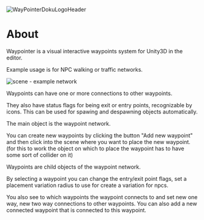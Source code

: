 ![WayPointerDokuLogoHeader](https://github.com/user-attachments/assets/51885a52-c6e9-481a-b3cb-6ea8f4d6d49f)

 # About

Waypointer is a visual interactive waypoints system for Unity3D in the editor. 

Example usage is for NPC walking or traffic networks. 

![scene - example network](https://github.com/user-attachments/assets/b9b2afe2-3373-4abd-9a15-9884543bf8d4)

Waypoints can have one or more connections to other waypoints.

They also have status flags for being exit or entry points, recognizable by icons. This can be used for spawing and despawning objects automatically.

The main object is the waypoint network. 

You can create new waypoints by clicking the button "Add new waypoint" and then click 
into the scene where you want to place the new waypoint. (for this to work the object on which to place the waypoint has to have some sort of collider on it)

Waypoints are child objects of the waypoint network. 

By selecting a waypoint you can change the entry/exit point flags, set a placement variation radius to use for create a variation for npcs. 

You also see to which waypoints the waypoint connects to and set new one way, new two way connections to other waypoints. You can also add a new connected waypoint that is connected to this waypoint.

